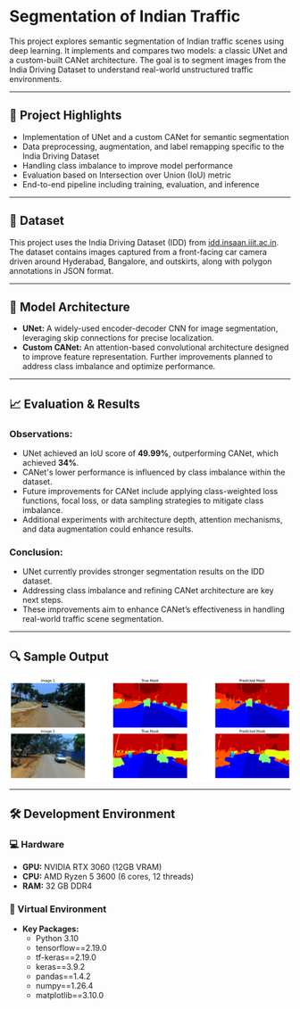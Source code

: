 # Segmentation of Indian Traffic

This project explores semantic segmentation of Indian traffic scenes using deep learning. It implements and compares two models: a classic UNet and a custom-built CANet architecture. The goal is to segment images from the India Driving Dataset to understand real-world unstructured traffic environments.

---

## 📌 Project Highlights

- Implementation of UNet and a custom CANet for semantic segmentation
- Data preprocessing, augmentation, and label remapping specific to the India Driving Dataset
- Handling class imbalance to improve model performance
- Evaluation based on Intersection over Union (IoU) metric
- End-to-end pipeline including training, evaluation, and inference

---

## 📂 Dataset

This project uses the India Driving Dataset (IDD) from [idd.insaan.iiit.ac.in](https://idd.insaan.iiit.ac.in/). The dataset contains images captured from a front-facing car camera driven around Hyderabad, Bangalore, and outskirts, along with polygon annotations in JSON format.

---

## 🧱 Model Architecture

- **UNet:** A widely-used encoder-decoder CNN for image segmentation, leveraging skip connections for precise localization.
- **Custom CANet:** An attention-based convolutional architecture designed to improve feature representation. Further improvements planned to address class imbalance and optimize performance.

---

## 📈 Evaluation & Results

### Observations:
- UNet achieved an IoU score of **49.99%**, outperforming CANet, which achieved **34%**.
- CANet's lower performance is influenced by class imbalance within the dataset.
- Future improvements for CANet include applying class-weighted loss functions, focal loss, or data sampling strategies to mitigate class imbalance.
- Additional experiments with architecture depth, attention mechanisms, and data augmentation could enhance results.

### Conclusion:
- UNet currently provides stronger segmentation results on the IDD dataset.
- Addressing class imbalance and refining CANet architecture are key next steps.
- These improvements aim to enhance CANet’s effectiveness in handling real-world traffic scene segmentation.

---

## 🔍 Sample Output

![Sample Segmentation Output](UNet_output.png)

---

## 🛠️ Development Environment

### 💻 Hardware

*   **GPU:** NVIDIA RTX 3060 (12GB VRAM)  
*   **CPU:** AMD Ryzen 5 3600 (6 cores, 12 threads)  
*   **RAM:** 32 GB DDR4  

### 🧪 Virtual Environment

*   **Key Packages:**  
    *   Python 3.10  
    *   tensorflow==2.19.0  
    *   tf-keras==2.19.0  
    *   keras==3.9.2  
    *   pandas==1.4.2  
    *   numpy==1.26.4  
    *   matplotlib==3.10.0  
